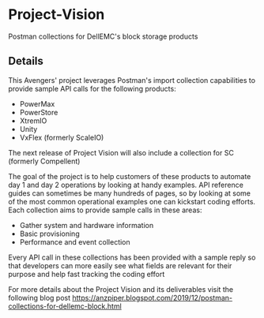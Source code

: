 # Project-Vision
Postman collections for DellEMC's block storage products
## Details
This Avengers' project leverages Postman's import collection capabilities to provide sample API calls for the following products:
 - PowerMax
 - PowerStore
 - XtremIO
 - Unity
 - VxFlex (formerly ScaleIO)

The next release of Project Vision will also include a collection for SC (formerly Compellent)

The goal of the project is to help customers of these products to automate day 1 and day 2 operations by looking at handy examples. API reference guides can sometimes be many hundreds of pages, so by looking at some of the most common operational examples one can kickstart coding efforts. Each collection aims to provide sample calls in these areas:
 - Gather system and hardware information
 - Basic provisioning
 - Performance and event collection

Every API call in these collections has been provided with a sample reply so that developers can more easily see what fields are relevant for their purpose and help fast tracking the coding effort

For more details about the Project Vision and its deliverables visit the following blog post
https://anzpiper.blogspot.com/2019/12/postman-collections-for-dellemc-block.html
